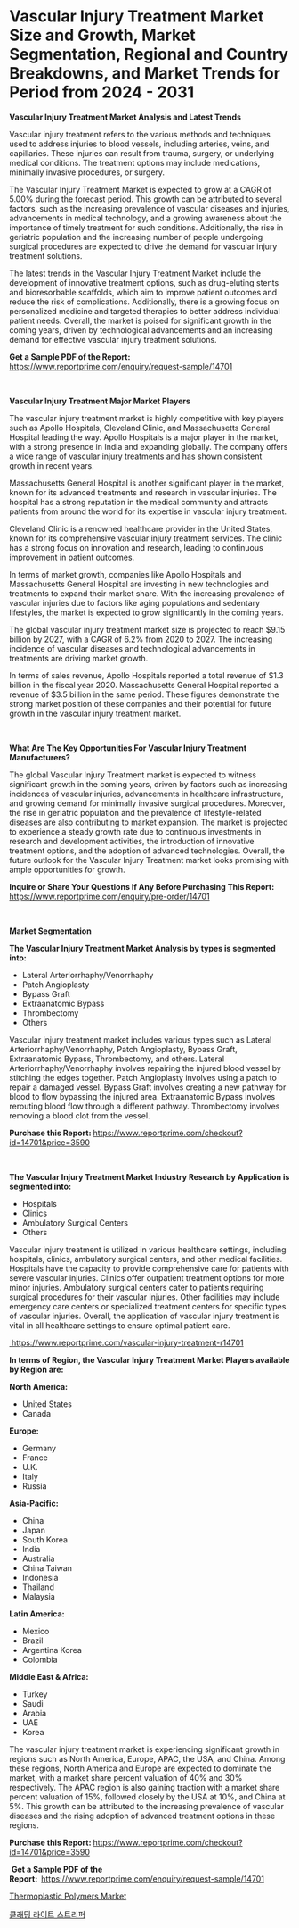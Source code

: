 <p><h1>Vascular Injury Treatment Market Size and Growth, Market Segmentation, Regional and Country Breakdowns, and Market Trends for Period from 2024 -  2031</h1></p><p><strong>Vascular Injury Treatment Market Analysis and Latest Trends</strong></p>
<p><p>Vascular injury treatment refers to the various methods and techniques used to address injuries to blood vessels, including arteries, veins, and capillaries. These injuries can result from trauma, surgery, or underlying medical conditions. The treatment options may include medications, minimally invasive procedures, or surgery.</p><p>The Vascular Injury Treatment Market is expected to grow at a CAGR of 5.00% during the forecast period. This growth can be attributed to several factors, such as the increasing prevalence of vascular diseases and injuries, advancements in medical technology, and a growing awareness about the importance of timely treatment for such conditions. Additionally, the rise in geriatric population and the increasing number of people undergoing surgical procedures are expected to drive the demand for vascular injury treatment solutions.</p><p>The latest trends in the Vascular Injury Treatment Market include the development of innovative treatment options, such as drug-eluting stents and bioresorbable scaffolds, which aim to improve patient outcomes and reduce the risk of complications. Additionally, there is a growing focus on personalized medicine and targeted therapies to better address individual patient needs. Overall, the market is poised for significant growth in the coming years, driven by technological advancements and an increasing demand for effective vascular injury treatment solutions.</p></p>
<p><strong>Get a Sample PDF of the Report:&nbsp;</strong> <a href="https://www.reportprime.com/enquiry/request-sample/14701">https://www.reportprime.com/enquiry/request-sample/14701</a></p>
<p>&nbsp;</p>
<p><strong>Vascular Injury Treatment Major Market Players</strong></p>
<p><p>The vascular injury treatment market is highly competitive with key players such as Apollo Hospitals, Cleveland Clinic, and Massachusetts General Hospital leading the way. Apollo Hospitals is a major player in the market, with a strong presence in India and expanding globally. The company offers a wide range of vascular injury treatments and has shown consistent growth in recent years.</p><p>Massachusetts General Hospital is another significant player in the market, known for its advanced treatments and research in vascular injuries. The hospital has a strong reputation in the medical community and attracts patients from around the world for its expertise in vascular injury treatment.</p><p>Cleveland Clinic is a renowned healthcare provider in the United States, known for its comprehensive vascular injury treatment services. The clinic has a strong focus on innovation and research, leading to continuous improvement in patient outcomes.</p><p>In terms of market growth, companies like Apollo Hospitals and Massachusetts General Hospital are investing in new technologies and treatments to expand their market share. With the increasing prevalence of vascular injuries due to factors like aging populations and sedentary lifestyles, the market is expected to grow significantly in the coming years.</p><p>The global vascular injury treatment market size is projected to reach $9.15 billion by 2027, with a CAGR of 6.2% from 2020 to 2027. The increasing incidence of vascular diseases and technological advancements in treatments are driving market growth.</p><p>In terms of sales revenue, Apollo Hospitals reported a total revenue of $1.3 billion in the fiscal year 2020. Massachusetts General Hospital reported a revenue of $3.5 billion in the same period. These figures demonstrate the strong market position of these companies and their potential for future growth in the vascular injury treatment market.</p></p>
<p>&nbsp;</p>
<p><strong>What Are The Key Opportunities For Vascular Injury Treatment Manufacturers?</strong></p>
<p><p>The global Vascular Injury Treatment market is expected to witness significant growth in the coming years, driven by factors such as increasing incidences of vascular injuries, advancements in healthcare infrastructure, and growing demand for minimally invasive surgical procedures. Moreover, the rise in geriatric population and the prevalence of lifestyle-related diseases are also contributing to market expansion. The market is projected to experience a steady growth rate due to continuous investments in research and development activities, the introduction of innovative treatment options, and the adoption of advanced technologies. Overall, the future outlook for the Vascular Injury Treatment market looks promising with ample opportunities for growth.</p></p>
<p><strong>Inquire or Share Your Questions If Any Before Purchasing This Report:</strong> <a href="https://www.reportprime.com/enquiry/pre-order/14701">https://www.reportprime.com/enquiry/pre-order/14701</a></p>
<p>&nbsp;</p>
<p><strong>Market Segmentation</strong></p>
<p><strong>The Vascular Injury Treatment Market Analysis by types is segmented into:</strong></p>
<p><ul><li>Lateral Arteriorrhaphy/Venorrhaphy</li><li>Patch Angioplasty</li><li>Bypass Graft</li><li>Extraanatomic Bypass</li><li>Thrombectomy</li><li>Others</li></ul></p>
<p><p>Vascular injury treatment market includes various types such as Lateral Arteriorrhaphy/Venorrhaphy, Patch Angioplasty, Bypass Graft, Extraanatomic Bypass, Thrombectomy, and others. Lateral Arteriorrhaphy/Venorrhaphy involves repairing the injured blood vessel by stitching the edges together. Patch Angioplasty involves using a patch to repair a damaged vessel. Bypass Graft involves creating a new pathway for blood to flow bypassing the injured area. Extraanatomic Bypass involves rerouting blood flow through a different pathway. Thrombectomy involves removing a blood clot from the vessel.</p></p>
<p><strong>Purchase this Report:&nbsp;</strong><a href="https://www.reportprime.com/checkout?id=14701&price=3590">https://www.reportprime.com/checkout?id=14701&price=3590</a></p>
<p>&nbsp;</p>
<p><strong>The Vascular Injury Treatment Market Industry Research by Application is segmented into:</strong></p>
<p><ul><li>Hospitals</li><li>Clinics</li><li>Ambulatory Surgical Centers</li><li>Others</li></ul></p>
<p><p>Vascular injury treatment is utilized in various healthcare settings, including hospitals, clinics, ambulatory surgical centers, and other medical facilities. Hospitals have the capacity to provide comprehensive care for patients with severe vascular injuries. Clinics offer outpatient treatment options for more minor injuries. Ambulatory surgical centers cater to patients requiring surgical procedures for their vascular injuries. Other facilities may include emergency care centers or specialized treatment centers for specific types of vascular injuries. Overall, the application of vascular injury treatment is vital in all healthcare settings to ensure optimal patient care.</p></p>
<p><a href="https://www.reportprime.com/vascular-injury-treatment-r14701">&nbsp;https://www.reportprime.com/vascular-injury-treatment-r14701</a></p>
<p><strong>In terms of Region, the Vascular Injury Treatment Market Players available by Region are:</strong></p>
<p>
    <p> <strong> North America: </strong>
        <ul>
            <li>United States</li>
            <li>Canada</li>
        </ul>
        </p> 
    <p> <strong> Europe: </strong>
        <ul>
            <li>Germany</li>
            <li>France</li>
            <li>U.K.</li>
            <li>Italy</li>
            <li>Russia</li>
        </ul>
        </p> 
    <p> <strong> Asia-Pacific: </strong>
        <ul>
            <li>China</li>
            <li>Japan</li>
            <li>South Korea</li>
            <li>India</li>
            <li>Australia</li>
            <li>China Taiwan</li>
            <li>Indonesia</li>
            <li>Thailand</li>
            <li>Malaysia</li>
        </ul>
        </p> 
    <p> <strong> Latin America: </strong>
        <ul>
            <li>Mexico</li>
            <li>Brazil</li>
            <li>Argentina Korea</li>
            <li>Colombia</li>
        </ul>
        </p> 
    <p> <strong> Middle East & Africa: </strong>
        <ul>
            <li>Turkey</li>
            <li>Saudi</li>
            <li>Arabia</li>
            <li>UAE</li>
            <li>Korea</li>
        </ul>
    </p>
    </p>
<p><p>The vascular injury treatment market is experiencing significant growth in regions such as North America, Europe, APAC, the USA, and China. Among these regions, North America and Europe are expected to dominate the market, with a market share percent valuation of 40% and 30% respectively. The APAC region is also gaining traction with a market share percent valuation of 15%, followed closely by the USA at 10%, and China at 5%. This growth can be attributed to the increasing prevalence of vascular diseases and the rising adoption of advanced treatment options in these regions.</p></p>
<p><strong>Purchase this Report: </strong><a href="https://www.reportprime.com/checkout?id=14701&price=3590">https://www.reportprime.com/checkout?id=14701&price=3590</a></p>
<p>&nbsp;<strong>Get a Sample PDF of the Report:&nbsp;&nbsp;</strong><a href="https://www.reportprime.com/enquiry/request-sample/14701">https://www.reportprime.com/enquiry/request-sample/14701</a></p>
<p><strong></strong></p>
<p><p><a href="https://www.linkedin.com/pulse/thermoplastic-polymers-market-research-report-unlocks-analysis-asuee">Thermoplastic Polymers Market</a></p><p><a href="https://github.com/RickyMetzDVM/Market-Research-Report-List-1/blob/main/232381675568.md">클래딩 라이트 스트리퍼</a></p></p>